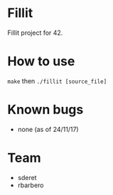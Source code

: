 # Fillit
Fillit project for 42.

# How to use

`make`
then
`./fillit [source_file]`

# Known bugs
- none (as of 24/11/17)

# Team
- sderet
- rbarbero
